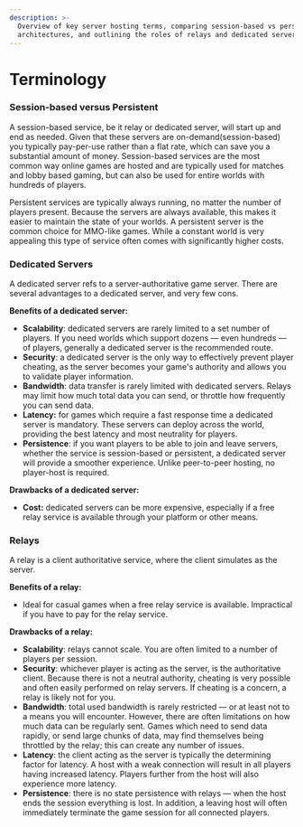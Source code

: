 ```yaml
---
description: >-
  Overview of key server hosting terms, comparing session-based vs persistent
  architectures, and outlining the roles of relays and dedicated servers.
---
```


# Terminology

### Session-based versus Persistent

A session-based service, be it relay or dedicated server, will start up and end as needed. Given that these servers are on-demand(session-based) you typically pay-per-use rather than a flat rate, which can save you a substantial amount of money. Session-based services are the most common way online games are hosted and are typically used for matches and lobby based gaming, but can also be used for entire worlds with hundreds of players.

Persistent services are typically always running, no matter the number of players present. Because the servers are always available, this makes it easier to maintain the state of your worlds. A persistent server is the common choice for MMO-like games. While a constant world is very appealing this type of service often comes with significantly higher costs.

### Dedicated Servers

A dedicated server refs to a server-authoritative game server. There are several advantages to a dedicated server, and very few cons.

**Benefits of a dedicated server:**

* **Scalability**: dedicated servers are rarely limited to a set number of players. If you need worlds which support dozens — even hundreds — of players, generally a dedicated server is the recommended route.
* **Security**: a dedicated server is the only way to effectively prevent player cheating, as the server becomes your game's authority and allows you to validate player information.
* **Bandwidth**: data transfer is rarely limited with dedicated servers. Relays may limit how much total data you can send, or throttle how frequently you can send data.
* **Latency:** for games which require a fast response time a dedicated server is mandatory. These servers can deploy across the world, providing the best latency and most neutrality for players.
* **Persistence**: if you want players to be able to join and leave servers, whether the service is session-based or persistent, a dedicated server will provide a smoother experience. Unlike peer-to-peer hosting, no player-host is required.

**Drawbacks of a dedicated server:**

* **Cost:** dedicated servers can be more expensive, especially if a free relay service is available through your platform or other means.

### Relays

A relay is a client authoritative service, where the client simulates as the server.

**Benefits of a relay:**

* Ideal for casual games when a free relay service is available. Impractical if you have to pay for the relay service.

**Drawbacks of a relay:**

* **Scalability**: relays cannot scale. You are often limited to a number of players per session.
* **Security**: whichever player is acting as the server, is the authoritative client. Because there is not a neutral authority, cheating is very possible and often easily performed on relay servers. If cheating is a concern, a relay is likely not for you.
* **Bandwidth**: total used bandwidth is rarely restricted — or at least not to a means you will encounter. However, there are often limitations on how much data can be regularly sent. Games which need to send data rapidly, or send large chunks of data, may find themselves being throttled by the relay; this can create any number of issues.
* **Latency**: the client acting as the server is typically the determining factor for latency. A host with a weak connection will result in all players having increased latency. Players further from the host will also experience more latency.
* **Persistence**: there is no state persistence with relays — when the host ends the session everything is lost. In addition, a leaving host will often immediately terminate the game session for all connected players.
